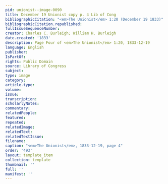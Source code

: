 ```yaml
---
pid: unionist--image-0090
title: December 19 Unionist copy p. 4 Lib of Cong
bibliographicCitation: "<em>The Unionist</em> 1:20 (December 19 1833)"
bibliographicCitation.republished: 
fullIssueSequenceNumber: 
creator: Charles C. Burleigh; William H. Burleigh
date.created: '1833'
description: Page Four of <em>The Unionist</em> 1:20, 1833-12-19
language: English
publisher: 
IsPartOf: 
rights: Public Domain
source: Library of Congress
subject: 
type: image
category: 
article.type: 
volume: 
issue: 
transcription: 
scholarlyNotes: 
commentary: 
relatedPeople: 
featured: 
repeated: 
relatedImage: 
relatedText: 
relatedTextIssue: 
filename: 
caption: "<em>The Unionist</em>, 1833-12-19, page 4"
order: '493'
layout: template_item
collection: template
thumbnail: ''
full: ''
manifest: ''
---
```

